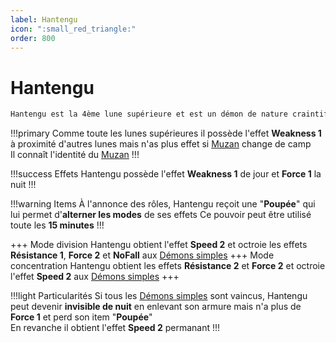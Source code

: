 ```yaml
---
label: Hantengu
icon: ":small_red_triangle:"
order: 800
---
```


# Hantengu

```txt
Hantengu est la 4ème lune supérieure et est un démon de nature craintif
```

!!!primary
Comme toute les lunes supérieures il possède l'effet **Weakness 1** à proximité d'autres lunes mais n'as plus effet si [Muzan](./muzan/) change de camp <br>
Il connaît l'identité du [Muzan](./muzan/)
!!!

!!!success Effets
Hantengu possède l'effet **Weakness 1** de jour et **Force 1** la nuit
!!!

!!!warning Items
À l'annonce des rôles, Hantengu reçoit une "**Poupée**" qui lui permet d'**alterner les modes** de ses effets
Ce pouvoir peut être utilisé toute les **15 minutes**
!!!

+++ Mode division
Hantengu obtient l'effet **Speed 2** et octroie les effets **Résistance 1**, **Force 2** et **NoFall** aux [Démons simples](./demon_simple)
+++ Mode concentration
Hantengu obtient les effets **Résistance 2** et **Force 2** et octroie l'effet **Speed 2** aux [Démons simples](./demon_simple)
+++

!!!light Particularités
Si tous les [Démons simples](./demon_simple) sont vaincus, Hantengu peut devenir **invisible de nuit** en enlevant son armure mais n'a plus de **Force 1** et perd son item "**Poupée**" <br> 
En revanche il obtient l'effet **Speed 2** permanant
!!!






